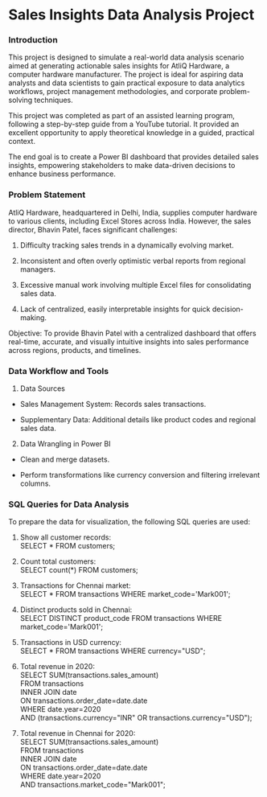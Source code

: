 # Sales Insights Data Analysis Project

### Introduction

This project is designed to simulate a real-world data analysis scenario aimed at generating actionable sales insights for AtliQ Hardware, a computer hardware manufacturer. The project is ideal for aspiring data analysts and data scientists to gain practical exposure to data analytics workflows, project management methodologies, and corporate problem-solving techniques.

This project was completed as part of an assisted learning program, following a step-by-step guide from a YouTube tutorial. It provided an excellent opportunity to apply theoretical knowledge in a guided, practical context.

The end goal is to create a Power BI dashboard that provides detailed sales insights, empowering stakeholders to make data-driven decisions to enhance business performance.

### Problem Statement

AtliQ Hardware, headquartered in Delhi, India, supplies computer hardware to various clients, including Excel Stores across India. However, the sales director, Bhavin Patel, faces significant challenges:

1. Difficulty tracking sales trends in a dynamically evolving market.

2. Inconsistent and often overly optimistic verbal reports from regional managers.

3. Excessive manual work involving multiple Excel files for consolidating sales data.

4. Lack of centralized, easily interpretable insights for quick decision-making.

Objective: To provide Bhavin Patel with a centralized dashboard that offers real-time, accurate, and visually intuitive insights into sales performance across regions, products, and timelines.

### Data Workflow and Tools

1. Data Sources

- Sales Management System: Records sales transactions.

- Supplementary Data: Additional details like product codes and regional sales data.

2. Data Wrangling in Power BI

- Clean and merge datasets.

- Perform transformations like currency conversion and filtering irrelevant columns.

### SQL Queries for Data Analysis

To prepare the data for visualization, the following SQL queries are used:

1. Show all customer records:  
   SELECT * FROM customers;

2. Count total customers:  
   SELECT count(*) FROM customers;

3. Transactions for Chennai market:   
   SELECT * FROM transactions WHERE market_code='Mark001';

4. Distinct products sold in Chennai:    
   SELECT DISTINCT product_code FROM transactions WHERE market_code='Mark001';

5. Transactions in USD currency:    
   SELECT * FROM transactions WHERE currency="USD";

6. Total revenue in 2020:    
   SELECT SUM(transactions.sales_amount)    
   FROM transactions    
   INNER JOIN date     
   ON transactions.order_date=date.date     
   WHERE date.year=2020     
   AND (transactions.currency="INR" OR transactions.currency="USD");
     
8. Total revenue in Chennai for 2020:   
   SELECT SUM(transactions.sales_amount)   
   FROM transactions  
   INNER JOIN date   
   ON transactions.order_date=date.date    
   WHERE date.year=2020   
   AND transactions.market_code="Mark001";   
